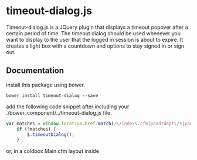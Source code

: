 timeout-dialog.js
=================

Timeout-dialog.js is a JQuery plugin that displays a timeout popover after a certain period of time. The timeout dialog should be used whenever you want to display to the user that the logged in session is about to expire. It creates a light box with a countdown and options to stay signed in or sign out.

Documentation
-------------

install this package using bower.

```
bower install timeout-dialog --save
```

add the following code snippet after including your ./bower_component/../timeout-dialog.js file.

```javascript
var matches = window.location.href.match(/\/index\.cfm|pandtdept\/$|pandtdept\/\?[0-9a-zA-Z=&\-]*/g);
    if (!matches) {
        $.timeoutDialog();
    }
```
or, in a coldbox Main.cfm layout inside <script/> tags, append
```javascript

        if ("#rc.event#" !== "main.login") {
          console.log("starting timeout dialog for #rc.event# at {0}".format(new Date().toLocaleTimeString()));
          obj = $.timeoutDialog({
            dialog_width: 600
            /*,timeout: 1200
            ,countdown: 60*/
            ,keep_alive_url : "#event.buildLink('main/keepalive')#"
            ,logout_url: "#event.buildLink('main/logout')#"
            ,logout_redirect_url: "#event.buildLink('main/login')#"
            ,login_service:"#event.buildLink('main/login')#"
            ,idle_redirect: false
            ,ui_monitor:false
          });
        } else {
          console.log('kill bouncy scrollbars on login screen, not starting timeout dialog for #rc.event#')  
          document.documentElement.style.overflow = 'hidden';  // firefox, chrome
          document.body.scroll = "no"; // ie only
        }

```

Example:  
-------------------------
**Coming Soon

<h2>Examples</h2>
  <div>
    <a href="javascript:void(0)" id="timeout-example">Coming Soon:  Click Here to See Demo</a>
  </div>
  <h2>How to use</h2>
  <code class="code">$.timeoutDialog();</code>
  <h3>Options</h3>
  <table class="standard-table">
    <thead>
     <tr>
       <th>Name</th>
       <th>Type</th>
       <th width="170">Default</th>
       <th>Description</th>
     </tr>
    </thead>
    <tbody>
      <tr>
        <td><strong>timeout</strong></td>
        <td>number</td>
        <td>1200</td>
        <td>The number of your session timeout (in seconds). The timeout value minus the countdown value determines how long until the dialog appears.</td>
      </tr>
      <tr>
        <td><strong>countdown</strong></td>
        <td>number</td>
        <td>60</td>
        <td>The countdown total value (in seconds).</td>
      </tr>
      <tr>
        <td><strong>title</strong></td>
        <td>string</td>
        <td>'Your session is about to expire!'</td>
        <td>The title message in the dialog box.</td>
      </tr>
      <tr>
        <td><strong>message</strong></td>
        <td>string</td>
        <td>'You will be logged out in {0} seconds.'</td>
        <td>The countdown message where <code>{0}</code> will be used to enter the countdown value.</td>
      </tr>
      <tr>
        <td><strong>question</strong></td>
        <td>string</td>
        <td>'Do you want to stay signed in?'</td>
        <td>The question message if they want to continue using the site or not.</td>
      </tr>
      <tr>
        <td><strong>keep_alive_button_text</strong></td>
        <td>string</td>
        <td>'Yes, Keep me signed in'</td>
        <td>The text of the YES button to keep the session alive.</td>
      </tr>
      <tr>
        <td><strong>sign_out_button_text</strong></td>
        <td>string</td>
        <td>'No, Sign me out'</td>
        <td>The text of the NO button to kill the session.</td>
      </tr>
      <tr>
        <td><strong>keep_alive_url</strong></td>
        <td>string</td>
        <td>/keep-alive</td>
        <td>The url that will perform a GET request to keep the session alive. This GET expects a 'OK' plain HTTP response.</td>
      </tr>
      <tr>
        <td><strong>logout_url</strong></td>
        <td>string</td>
        <td>null</td>
        <td>The url that will perform a POST request to kill the session. If no logout_url is defined it will just redirect to the url defined in logout_redirect_url.</td>
      </tr>
      <tr>
        <td><strong>logout_redirect_url</strong></td>
        <td>string</td>
        <td>/</td>
        <td>The redirect url after the logout happens, usually back to the login url. It will also contain a <code>next</code> query param with the url that they were when timedout and a <code>timeout=t</code> query param indicating if it was from a timeout, this value will not be set if the user clicked the 'No, Sign me out' button.</td>
      </tr>
      <tr>
        <td><strong>restart_on_yes</strong></td>
        <td>boolean</td>
        <td>true</td>
        <td>A boolean value that indicates if the countdown will restart when the user clicks the 'keep session alive' button.</td>
      </tr>
      <tr>
        <td><strong>dialog_width</strong></td>
        <td>number</td>
        <td>350</td>
        <td>The width of the dialog box.</td>
      </tr>
    </tbody>
  </table>

```javascript

$(function () {
 $("#timeout-example").click(function(e) {
   e.preventDefault();
   $.timeoutDialog(
      {
         timeout: 1, 
         countdown: 60, 
         logout_redirect_url: 'https://github.com/dkleo/timeout-dialog.js', 
         restart_on_yes: false
      }
   );
 });
});

```
